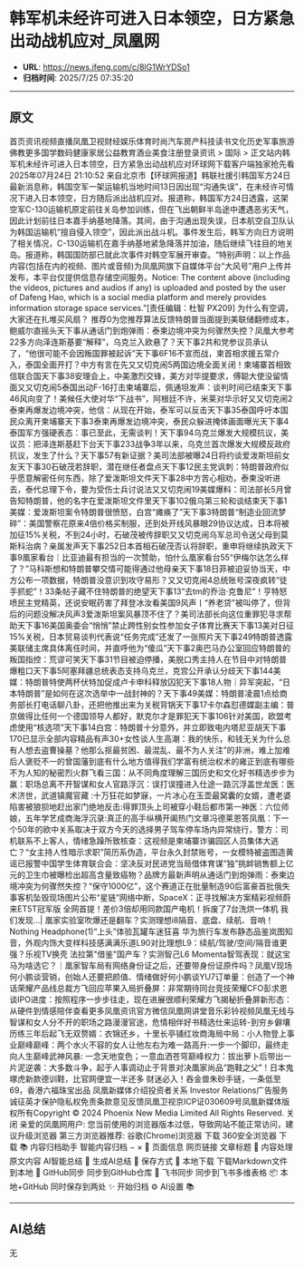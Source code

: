 # 韩军机未经许可进入日本领空，日方紧急出动战机应对_凤凰网

- **URL**: https://news.ifeng.com/c/8lG1WrYDSo1
- **归档时间**: 2025/7/25 07:35:20

---

## 原文

首页资讯视频直播凤凰卫视财经娱乐体育时尚汽车房产科技读书文化历史军事旅游佛教更多国学数码健康家居公益教育酒业美食注册登录资讯 > 国际 > 正文站内韩军机未经许可进入日本领空，日方紧急出动战机应对环球网下载客户端独家抢先看2025年07月24日 21:10:52 来自北京市【环球网报道】韩联社援引韩国军方24日最新消息称，韩国空军一架运输机当地时间13日因出现“沟通失误”，在未经许可情况下进入日本领空，日方随后派出战机应对。报道称，韩国军方24日透露，这架空军C-130运输机原定前往关岛参加训练，但在飞出朝鲜半岛途中遭遇恶劣天气，因此计划前往日本嘉手纳基地降落。其间，由于沟通出现失误，日本航空自卫队认为韩国运输机“擅自侵入领空”，因此派出战斗机。事件发生后，韩军方向日方说明了相关情况，C-130运输机在嘉手纳基地紧急降落并加油，随后继续飞往目的地关岛。报道称，韩国国防部已就此次事件对韩空军展开审查。“特别声明：以上作品内容(包括在内的视频、图片或音频)为凤凰网旗下自媒体平台“大风号”用户上传并发布，本平台仅提供信息存储空间服务。Notice: The content above (including the videos, pictures and audios if any) is uploaded and posted by the user of Dafeng Hao, which is a social media platform and merely provides information storage space services.”[责任编辑：杜智 PX209] 为什么有空调，大家还在扎堆买风扇？ 推荐0为您推荐算法反馈特朗普当面提到美联储翻修成本，鲍威尔直摇头天下事从通话门到炮弹雨：泰柬边境冲突为何骤然失控？凤凰大参考22多方向泽连斯基要“解释”，乌克兰入欧悬了？天下事2共和党参议员承认了，“他很可能不会因叛国罪被起诉”天下事6F16不宣而战，柬首相求援五常介入，泰国全面开打？中方有言在先又又切克闹5两国边境全面关闭！柬埔寨首相致信联合国天下事38安理会上，中美激烈交锋，美方对华提要求，傅聪大使没留情面又又切克闹5泰国出动F-16打击柬埔寨后，佩通坦发声：谈判时间已结束天下事46风向变了！美候任大使对华“下战书”，阿根廷不许，米莱对华示好又又切克闹2泰柬再爆发边境冲突，他信：从现在开始，泰军可以反击天下事35泰国呼吁本国民众离开柬埔寨天下事3泰柬再爆发边境冲突，泰民众躲进掩体画面曝光天下事4泰国军方强硬表态：事已至此，无需谈判！天下事94乌克兰爆发大规模抗议，美议员：把泽连斯基赶下台天下事233战争3年以来，乌克兰首次爆发大规模反政府抗议，发生了什么？天下事57有新证据？美司法部被曝24日将约谈爱泼斯坦前女友天下事30石破茂若辞职，潜在继任者盘点天下事12民主党讽刺：特朗普政府似乎愿意解密任何东西，除了爱泼斯坦文件天下事28中方苦心相劝，泰柬没听进去，泰代总理下令，要为受伤士兵讨说法又又切克闹19美媒爆料：司法部长5月曾告知特朗普，他的名字在爱泼斯坦文件里天下事102俄乌第三轮和谈结束天下事1美媒：爱泼斯坦案令特朗普很愤怒，白宫“瘫痪了”天下事3特朗普“制造业回流梦碎”：美国警察花原来4倍价格买制服，还到处开线风暴眼29协议达成，日本将被加征15%关税，不到24小时，石破茂被传辞职又又切克闹乌军总司令送父母到莫斯科治病？亲属发声天下事252日本首相石破茂否认将辞职，重申将继续执政天下事9凰家看台｜比亚迪最有担当的一次赞助，怕什么凰家看台55“伊梅尔达怎么样了？”马科斯想和特朗普攀交情可能得通过他母亲天下事18日菲被迫妥协当天，中方公布一项数据，特朗普没意识到攻守易形？又又切克闹4总统账号深夜疯转“徒手抓蛇”！33条帖子藏不住特朗普的绝望天下事13“去tm的乔治·克鲁尼”！亨特怒喷民主党精英，还说安眠药害了拜登冰汝看美国9风声丨“养老贷”被叫停了，但背后的问题没解决风声3爱泼斯坦案风暴顶不住了？美司法部长向这位重罪犯寻求帮助天下事16美国奥委会“悄悄”禁止跨性别女性参加女子体育比赛天下事13美对日征15%关税，日本贸易谈判代表说“任务完成”还发了一张照片天下事249特朗普透露美联储主席具体离任时间，并直呼他为“傻瓜”天下事2奥巴马办公室回应特朗普的叛国指控：荒谬可笑天下事31节目被迫停播，美脱口秀主持人在节目中对特朗普爆粗口天下事5阿塞拜疆总统表态支持乌克兰，克宫公开承认分歧天下事144美媒：特朗普特使两杯伏特加促成卢卡申科释放囚犯天下事18人物｜异军突起，“日本特朗普”是如何在这次选举中一战封神的？天下事49美媒：特朗普凌晨1点给商务部长打电话聊八卦，还把他推出来为关税背锅天下事17卡尔森怼德媒副主编：普京做得比任何一个德国领导人都好，默克尔才是罪犯天下事106针对美国，欧盟考虑使用“核选项”天下事14白宫：特朗普十分意外，并立即致电内塔尼亚胡天下事170已显示全部内容精品有声30+女性谈人生高潮：我的快乐，和钱无关为什么总有人想去盗曹操墓？他那么抠最贫困、最混乱、最不为人关注”的非洲，难上加难后人褒贬不一的曾国藩到底有什么地方值得我们学富有统治权术的雍正到底有哪些不为人知的秘密烈火群飞看三国：从不同角度理解三国历史和文化好书精选步步为赢：职场总离不开智谋和女人官路浮沉：误打误撞进入仕途一路沉浮盖世龙医：医术济世，武道镇魔官藏 :十万狂花如梦寐，一片冰心在玉壶最窝囊的女婿，遭老婆陷害被狼狈地赶出家门绝地反击:得罪顶头上司被穿小鞋后都市第一神医：六位师娘，五年学艺成商海浮沉录:真正的高手纵横开阖热门文章冯德莱恩答凤凰：下一个50年的欧中关系取决于双方今天的选择男子驾车停车场内异常绕行，警方：司机联系不上客人，情绪急躁所致核查：这视频是柬埔寨诈骗园区人员集体大逃亡？“女主持人性暗示求职”简历系伪造，平台永久封禁账号，一女模特被盗图造黄谣已报警中国学生体育联合会：坚决反对民进党当局借体育谋“独”挑衅销售额上亿元的卫生巾被曝检出超高含量致癌物？品牌方最新声明从通话门到炮弹雨：泰柬边境冲突为何骤然失控？“保守1000亿”，这个赛道正在批量制造90后富豪首批俄失事客机坠毁现场图片公布“星链”网络中断，SpaceX：正寻找解决方案精彩视频蔚来ET5T冠军版 全网首提！差价3倍却用同款国产电机！拆废了7台洗烘一体机 我们发现...| 凰家实验室吹爆还是翻车？实测理想i8隔音、底盘、续航、音响！Nothing Headphone(1)“上头”体验瓦罐车迷狂喜 华为旅行车发布静态品鉴岚图知音，外观内饰大变样科技感满满乐道L90对比理想L9：续航/驾驶/空间/隔音谁更强？乐视TV换壳 法拉第"借鉴"国产车？实测智己L6 Momenta智驾表现：就这宝马为啥选它？｜凰家智车局有网络身份证之后，还要带身份证原件吗？凤凰V现场何小鹏谈营销，创始人还要把颜值、情绪做好何小鹏谈YU7订单量：创造了一个神话荣耀产品线总裁方飞回应苹果入局折叠屏：非常期待同台竞技荣耀CFO彭求恩谈IPO进度：按照程序一步步往走，现在进展很顺利荣耀方飞揭秘折叠屏新形态：从硬件到情感陪伴查看更多凤凰资讯官方微信凤凰网讲堂音乐彩铃视频凤凰无线与智谋和女人分不开的职场之路漫漫官途，危情相伴好书精选仕来运转-到穷乡僻壤历练三年后起飞无双赘婿：衣锦还乡，十里长亭铺红妆商海局中局：小人物登上事业巅峰巅峰：两个水火不容的女人让他左右为难一路高升:一步一个脚印，最终走向人生巅峰武神风暴: 一念天地变色；一意血洒苍穹巅峰权力：拔出萝卜后带出一片泥逆袭：大多数斗争，起于人事调动止于背景对决凰家尚品“跑鞋之父”！日本鬼塚虎新款德训鞋，比官网便宜一半还多 财迷必入！吞金兽朱砂手链，一条低至69，香港六福珠宝出品 凤凰新媒体介绍投资者关系 Investor Relations广告服务诚征英才保护隐私权免责条款意见反馈凤凰卫视京ICP证030609号凤凰新媒体版权所有Copyright © 2024 Phoenix New Media Limited All Rights Reserved. 关闭 亲爱的凤凰网用户: 您当前使用的浏览器版本过低，导致网站不能正常访问，建议升级浏览器 第三方浏览器推荐: 谷歌(Chrome)浏览器 下载 360安全浏览器 下载 📚 内容归档助手 智能内容归档 − × 🔗 页面信息 网页链接 文章标题 📄 内容处理 原文内容 AI智能总结 🤖 生成AI总结 💾 保存方式 💾 本地下载 下载Markdown文件到本地 🐙 GitHub同步 同步到GitHub仓库 🚀 飞书同步 同步到飞书多维表格 📦 本地+GitHub 同时保存到两处 ✨ 开始归档 ⚙️ AI设置 📚

---

## AI总结

无
